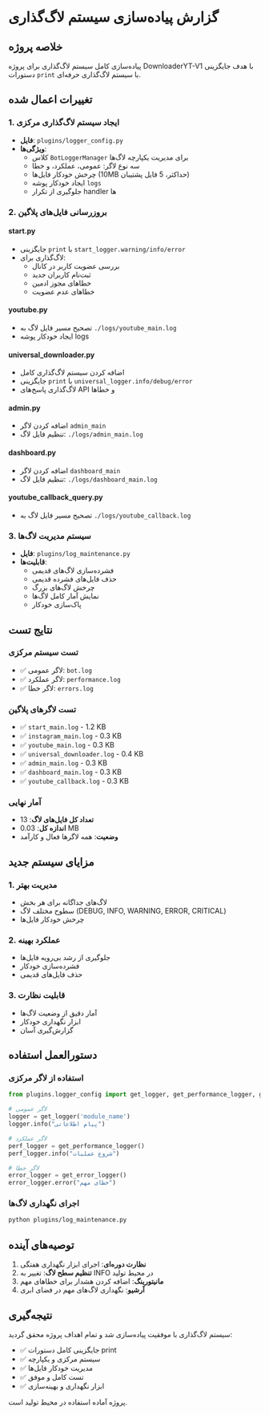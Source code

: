 # گزارش پیاده‌سازی سیستم لاگ‌گذاری

## خلاصه پروژه
پیاده‌سازی کامل سیستم لاگ‌گذاری برای پروژه DownloaderYT-V1 با هدف جایگزینی دستورات `print` با سیستم لاگ‌گذاری حرفه‌ای.

## تغییرات اعمال شده

### 1. ایجاد سیستم لاگ‌گذاری مرکزی
- **فایل**: `plugins/logger_config.py`
- **ویژگی‌ها**:
  - کلاس `BotLoggerManager` برای مدیریت یکپارچه لاگ‌ها
  - سه نوع لاگر: عمومی، عملکرد، و خطا
  - چرخش خودکار فایل‌ها (10MB حداکثر، 5 فایل پشتیبان)
  - ایجاد خودکار پوشه `logs`
  - جلوگیری از تکرار handler ها

### 2. بروزرسانی فایل‌های پلاگین

#### start.py
- جایگزینی `print` با `start_logger.warning/info/error`
- لاگ‌گذاری برای:
  - بررسی عضویت کاربر در کانال
  - ثبت‌نام کاربران جدید
  - خطاهای مجوز ادمین
  - خطاهای عدم عضویت

#### youtube.py
- تصحیح مسیر فایل لاگ به `./logs/youtube_main.log`
- ایجاد خودکار پوشه logs

#### universal_downloader.py
- اضافه کردن سیستم لاگ‌گذاری کامل
- جایگزینی `print` با `universal_logger.info/debug/error`
- لاگ‌گذاری پاسخ‌های API و خطاها

#### admin.py
- اضافه کردن لاگر `admin_main`
- تنظیم فایل لاگ: `./logs/admin_main.log`

#### dashboard.py
- اضافه کردن لاگر `dashboard_main`
- تنظیم فایل لاگ: `./logs/dashboard_main.log`

#### youtube_callback_query.py
- تصحیح مسیر فایل لاگ به `./logs/youtube_callback.log`

### 3. سیستم مدیریت لاگ‌ها
- **فایل**: `plugins/log_maintenance.py`
- **قابلیت‌ها**:
  - فشرده‌سازی لاگ‌های قدیمی
  - حذف فایل‌های فشرده قدیمی
  - چرخش لاگ‌های بزرگ
  - نمایش آمار کامل لاگ‌ها
  - پاک‌سازی خودکار

## نتایج تست

### تست سیستم مرکزی
- ✅ لاگر عمومی: `bot.log`
- ✅ لاگر عملکرد: `performance.log`
- ✅ لاگر خطا: `errors.log`

### تست لاگرهای پلاگین
- ✅ `start_main.log` - 1.2 KB
- ✅ `instagram_main.log` - 0.3 KB
- ✅ `youtube_main.log` - 0.3 KB
- ✅ `universal_downloader.log` - 0.4 KB
- ✅ `admin_main.log` - 0.3 KB
- ✅ `dashboard_main.log` - 0.3 KB
- ✅ `youtube_callback.log` - 0.3 KB

### آمار نهایی
- **تعداد کل فایل‌های لاگ**: 13
- **اندازه کل**: 0.03 MB
- **وضعیت**: همه لاگرها فعال و کارآمد

## مزایای سیستم جدید

### 1. مدیریت بهتر
- لاگ‌های جداگانه برای هر بخش
- سطوح مختلف لاگ (DEBUG, INFO, WARNING, ERROR, CRITICAL)
- چرخش خودکار فایل‌ها

### 2. عملکرد بهینه
- جلوگیری از رشد بی‌رویه فایل‌ها
- فشرده‌سازی خودکار
- حذف فایل‌های قدیمی

### 3. قابلیت نظارت
- آمار دقیق از وضعیت لاگ‌ها
- ابزار نگهداری خودکار
- گزارش‌گیری آسان

## دستورالعمل استفاده

### استفاده از لاگر مرکزی
```python
from plugins.logger_config import get_logger, get_performance_logger, get_error_logger

# لاگر عمومی
logger = get_logger('module_name')
logger.info("پیام اطلاعاتی")

# لاگر عملکرد
perf_logger = get_performance_logger()
perf_logger.info("شروع عملیات")

# لاگر خطا
error_logger = get_error_logger()
error_logger.error("خطای مهم")
```

### اجرای نگهداری لاگ‌ها
```bash
python plugins/log_maintenance.py
```

## توصیه‌های آینده

1. **نظارت دوره‌ای**: اجرای ابزار نگهداری هفتگی
2. **تنظیم سطح لاگ**: تغییر به INFO در محیط تولید
3. **مانیتورینگ**: اضافه کردن هشدار برای خطاهای مهم
4. **آرشیو**: نگهداری لاگ‌های مهم در فضای ابری

## نتیجه‌گیری
سیستم لاگ‌گذاری با موفقیت پیاده‌سازی شد و تمام اهداف پروژه محقق گردید:
- ✅ جایگزینی کامل دستورات print
- ✅ سیستم مرکزی و یکپارچه
- ✅ مدیریت خودکار فایل‌ها
- ✅ تست کامل و موفق
- ✅ ابزار نگهداری و بهینه‌سازی

پروژه آماده استفاده در محیط تولید است.